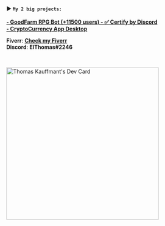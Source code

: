 #### **▶️ ``My 2 big projects:``**<br>
**[- GoodFarm RPG Bot (+11500 users) - ✅ Certify by Discord](https://github.com/thomasperge/GoodFarm-DiscordBot)**<br>
**[- CryptoCurrency App Desktop](https://github.com/thomasperge/CryptoCurrency-Desktop-apps)**<br>

**Fiverr**: **[Check my Fiverr](https://fr.fiverr.com/elthomasdev/make-a-professional-discord-bot)**<br>
**Discord**: **ElThomas#2246**<br>

<br>

<a href="https://app.daily.dev/Thomasperge"><img src="https://api.daily.dev/devcards/788a1841892f4fd7a87b6b8e29a83cc3.png?r=wup" width="400" alt="Thomas Kauffmant's Dev Card"/></a>